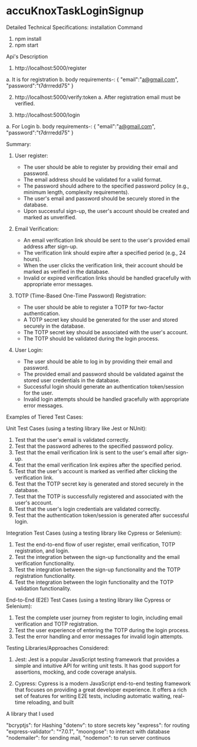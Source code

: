 # accuKnoxTaskLoginSignup
Detailed Technical Specifications:
installation Command
1. npm install
2. npm start





Api's Description

1. http://localhost:5000/register

a. It is for registration 
b. body requirements-: 
       {
            "email":"a@gmail.com",
            "password":"t7drrredd75"
        }

2. http://localhost:5000/verify:token
a. After registration email must be verified.


3. http://localhost:5000/login

a. For Login 
b. body requirements-: 
       {
            "email":"a@gmail.com",
            "password":"t7drrredd75"
        }






Summary: 

1. User register:
   - The user should be able to register by providing their email and password.
   - The email address should be validated for a valid format.
   - The password should adhere to the specified password policy (e.g., minimum length, complexity requirements).
   - The user's email and password should be securely stored in the database.
   - Upon successful sign-up, the user's account should be created and marked as unverified.

2. Email Verification:
   - An email verification link should be sent to the user's provided email address after sign-up.
   - The verification link should expire after a specified period (e.g., 24 hours).
   - When the user clicks the verification link, their account should be marked as verified in the database.
   - Invalid or expired verification links should be handled gracefully with appropriate error messages.

3. TOTP (Time-Based One-Time Password) Registration:
   - The user should be able to register a TOTP for two-factor authentication.
   - A TOTP secret key should be generated for the user and stored securely in the database.
   - The TOTP secret key should be associated with the user's account.
   - The TOTP should be validated during the login process.

4. User Login:
   - The user should be able to log in by providing their email and password.
   - The provided email and password should be validated against the stored user credentials in the database.
   - Successful login should generate an authentication token/session for the user.
   - Invalid login attempts should be handled gracefully with appropriate error messages.

Examples of Tiered Test Cases:

Unit Test Cases (using a testing library like Jest or NUnit):
1. Test that the user's email is validated correctly.
2. Test that the password adheres to the specified password policy.
3. Test that the email verification link is sent to the user's email after sign-up.
4. Test that the email verification link expires after the specified period.
5. Test that the user's account is marked as verified after clicking the verification link.
6. Test that the TOTP secret key is generated and stored securely in the database.
7. Test that the TOTP is successfully registered and associated with the user's account.
8. Test that the user's login credentials are validated correctly.
9. Test that the authentication token/session is generated after successful login.

Integration Test Cases (using a testing library like Cypress or Selenium):
1. Test the end-to-end flow of user register, email verification, TOTP registration, and login.
2. Test the integration between the sign-up functionality and the email verification functionality.
3. Test the integration between the sign-up functionality and the TOTP registration functionality.
4. Test the integration between the login functionality and the TOTP validation functionality.

End-to-End (E2E) Test Cases (using a testing library like Cypress or Selenium):
1. Test the complete user journey from register to login, including email verification and TOTP registration.
2. Test the user experience of entering the TOTP during the login process.
3. Test the error handling and error messages for invalid login attempts.

Testing Libraries/Approaches Considered:

1. Jest: Jest is a popular JavaScript testing framework that provides a simple and intuitive API for writing unit tests. It has good support for assertions, mocking, and code coverage analysis.

2. Cypress: Cypress is a modern JavaScript end-to-end testing framework that focuses on providing a great developer experience. It offers a rich set of features for writing E2E tests, including automatic waiting, real-time reloading, and built






A library that I used

   "bcryptjs": for Hashing
    "dotenv":  to store secrets key 
    "express":  for routing
    "express-validator": "^7.0.1",
    "moongose": to interact with database
    "nodemailer": for sending mail,
    "nodemon": to run server continuos